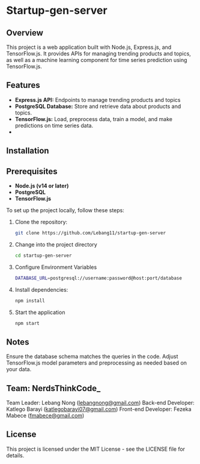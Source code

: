 # Startup-gen-server

## Overview
This project is a web application built with Node.js, Express.js, and TensorFlow.js. It provides APIs for managing trending products and topics, as well as a machine learning component for time series prediction using TensorFlow.js.

## Features
- **Express.js API:** Endpoints to manage trending products and topics
- **PostgreSQL Database:** Store and retrieve data about products and topics.
- **TensorFlow.js:** Load, preprocess data, train a model, and make predictions on time series data.
- 
## Installation
## Prerequisites
- **Node.js (v14 or later)**
- **PostgreSQL**
- **TensorFlow.js**

To set up the project locally, follow these steps:

1. Clone the repository:
   ```sh
   git clone https://github.com/Lebang11/startup-gen-server

2. Change into the project directory
   ```sh
   cd startup-gen-server
   
3. Configure Environment Variables
   ```sh
   DATABASE_URL=postgresql://username:password@host:port/database

4. Install dependencies:
   ```sh
   npm install

5. Start the application
   ```sh
   npm start

## Notes
Ensure the database schema matches the queries in the code.
Adjust TensorFlow.js model parameters and preprocessing as needed based on your data.

## Team: NerdsThinkCode_
Team Leader: Lebang Nong (lebangnong@gmail.com)
Back-end Developer: Katlego Barayi (katlegobarayi07@gmail.com)
Front-end Developer: Fezeka Mabece (fmabece@gmail.com)

## License
This project is licensed under the MIT License - see the LICENSE file for details.

